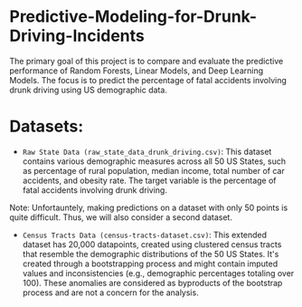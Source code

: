 # Predictive-Modeling-for-Drunk-Driving-Incidents
The primary goal of this project is to compare and evaluate the predictive performance of Random Forests, Linear Models, and Deep Learning Models. The focus is to predict the percentage of fatal accidents involving drunk driving using US demographic data.

# Datasets:
- `Raw State Data (raw_state_data_drunk_driving.csv)`: This dataset contains various demographic measures across all 50 US States, such as percentage of rural population, median income, total number of car accidents, and obesity rate. The target variable is the percentage of fatal accidents involving drunk driving.

Note: Unfortauntely, making predictions on a dataset with only 50 points is quite difficult. Thus, we will also consider a second dataset.
- `Census Tracts Data (census-tracts-dataset.csv)`: This extended dataset has 20,000 datapoints, created using clustered census tracts that resemble the demographic distributions of the 50 US States. It's created through a bootstrapping process and might contain imputed values and inconsistencies (e.g., demographic percentages totaling over 100). These anomalies are considered as byproducts of the bootstrap process and are not a concern for the analysis.
